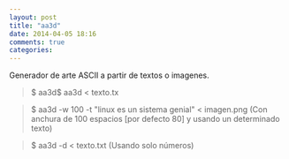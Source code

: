 ```yaml
---
layout: post
title: "aa3d"
date: 2014-04-05 18:16
comments: true
categories: 
---
```

Generador de arte ASCII a partir de textos o imagenes.

>$ aa3d$ aa3d < texto.tx

>$ aa3d -w 100 -t "linux es un sistema genial" < imagen.png (Con anchura de 100 espacios [por defecto 80] y usando un determinado texto)

>$ aa3d -d < texto.txt (Usando solo números)

